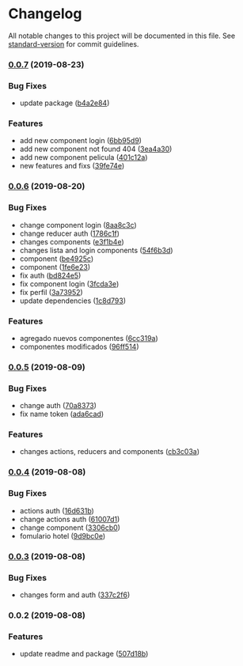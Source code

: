 # Changelog

All notable changes to this project will be documented in this file. See [standard-version](https://github.com/conventional-changelog/standard-version) for commit guidelines.

### [0.0.7](https://github.com/Beor18/jwt-peliculas-frontend/compare/v0.0.6...v0.0.7) (2019-08-23)


### Bug Fixes

* update package ([b4a2e84](https://github.com/Beor18/jwt-peliculas-frontend/commit/b4a2e84))


### Features

* add new component login ([6bb95d9](https://github.com/Beor18/jwt-peliculas-frontend/commit/6bb95d9))
* add new component not found 404 ([3ea4a30](https://github.com/Beor18/jwt-peliculas-frontend/commit/3ea4a30))
* add new component pelicula ([401c12a](https://github.com/Beor18/jwt-peliculas-frontend/commit/401c12a))
* new features and fixs ([39fe74e](https://github.com/Beor18/jwt-peliculas-frontend/commit/39fe74e))

### [0.0.6](https://github.com/Beor18/jwt-peliculas-frontend/compare/v0.0.5...v0.0.6) (2019-08-20)


### Bug Fixes

* change component login ([8aa8c3c](https://github.com/Beor18/jwt-peliculas-frontend/commit/8aa8c3c))
* change reducer auth ([1786c1f](https://github.com/Beor18/jwt-peliculas-frontend/commit/1786c1f))
* changes components ([e3f1b4e](https://github.com/Beor18/jwt-peliculas-frontend/commit/e3f1b4e))
* changes lista and login components ([54f6b3d](https://github.com/Beor18/jwt-peliculas-frontend/commit/54f6b3d))
* component ([be4925c](https://github.com/Beor18/jwt-peliculas-frontend/commit/be4925c))
* component ([1fe6e23](https://github.com/Beor18/jwt-peliculas-frontend/commit/1fe6e23))
* fix auth ([bd824e5](https://github.com/Beor18/jwt-peliculas-frontend/commit/bd824e5))
* fix component login ([3fcda3e](https://github.com/Beor18/jwt-peliculas-frontend/commit/3fcda3e))
* fix perfil ([3a73952](https://github.com/Beor18/jwt-peliculas-frontend/commit/3a73952))
* update dependencies ([1c8d793](https://github.com/Beor18/jwt-peliculas-frontend/commit/1c8d793))


### Features

* agregado nuevos componentes ([6cc319a](https://github.com/Beor18/jwt-peliculas-frontend/commit/6cc319a))
* componentes modificados ([96ff514](https://github.com/Beor18/jwt-peliculas-frontend/commit/96ff514))

### [0.0.5](https://github.com/Beor18/jwt-peliculas-frontend/compare/v0.0.4...v0.0.5) (2019-08-09)


### Bug Fixes

* change auth ([70a8373](https://github.com/Beor18/jwt-peliculas-frontend/commit/70a8373))
* fix name token ([ada6cad](https://github.com/Beor18/jwt-peliculas-frontend/commit/ada6cad))


### Features

* changes actions, reducers and components ([cb3c03a](https://github.com/Beor18/jwt-peliculas-frontend/commit/cb3c03a))

### [0.0.4](https://github.com/Beor18/jwt-peliculas-frontend/compare/v0.0.3...v0.0.4) (2019-08-08)


### Bug Fixes

* actions auth ([16d631b](https://github.com/Beor18/jwt-peliculas-frontend/commit/16d631b))
* change actions auth ([61007d1](https://github.com/Beor18/jwt-peliculas-frontend/commit/61007d1))
* change component ([3306cb0](https://github.com/Beor18/jwt-peliculas-frontend/commit/3306cb0))
* fomulario hotel ([9d9bc0e](https://github.com/Beor18/jwt-peliculas-frontend/commit/9d9bc0e))

### [0.0.3](https://github.com/Beor18/jwt-peliculas-frontend/compare/v0.0.2...v0.0.3) (2019-08-08)


### Bug Fixes

* changes form and auth ([337c2f6](https://github.com/Beor18/jwt-peliculas-frontend/commit/337c2f6))

### 0.0.2 (2019-08-08)


### Features

* update readme and package ([507d18b](https://github.com/Beor18/jwt-peliculas-frontend/commit/507d18b))
